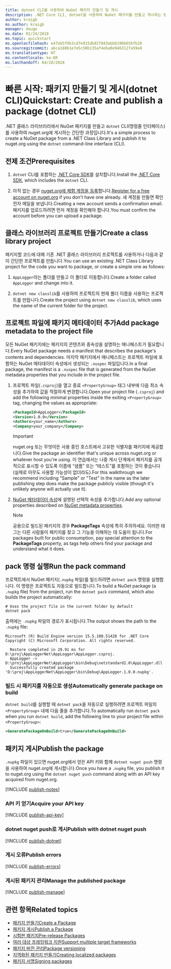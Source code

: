 ```yaml
---
title: dotnet CLI를 사용하여 NuGet 패키지 만들기 및 게시
description: .NET Core CLI, dotnet을 사용하여 NuGet 패키지를 만들고 게시하는 방법에 대한 연습 자습서입니다.
author: kraigb
ms.author: kraigb
manager: douge
ms.date: 01/24/2018
ms.topic: quickstart
ms.openlocfilehash: e47eb5f9b3cd7e915db82f043ebb6190b656fb28
ms.sourcegitcommit: a6ca160b1e7e5c58b135af4eba0e9463127a59e8
ms.translationtype: HT
ms.contentlocale: ko-KR
ms.lasthandoff: 04/28/2018
---
```

# <a name="quickstart-create-and-publish-a-package-dotnet-cli"></a><span data-ttu-id="57948-103">빠른 시작: 패키지 만들기 및 게시(dotnet CLI)</span><span class="sxs-lookup"><span data-stu-id="57948-103">Quickstart: Create and publish a package (dotnet CLI)</span></span>

<span data-ttu-id="57948-104">.NET 클래스 라이브러리에서 NuGet 패키지를 만들고 `dotnet` CLI(명령줄 인터페이스)를 사용하여 nuget.org에 게시하는 간단한 과정입니다.</span><span class="sxs-lookup"><span data-stu-id="57948-104">It's a simple process to create a NuGet package from a .NET Class Library and publish it to nuget.org using the `dotnet` command-line interface (CLI).</span></span>

## <a name="prerequisites"></a><span data-ttu-id="57948-105">전제 조건</span><span class="sxs-lookup"><span data-stu-id="57948-105">Prerequisites</span></span>

1. <span data-ttu-id="57948-106">`dotnet` CLI를 포함하는 [.NET Core SDK](https://www.microsoft.com/net/download/)를 설치합니다.</span><span class="sxs-lookup"><span data-stu-id="57948-106">Install the [.NET Core SDK](https://www.microsoft.com/net/download/), which includes the `dotnet` CLI.</span></span>

1. <span data-ttu-id="57948-107">아직 없는 경우 [nuget.org에 체험 계정을 등록](https://www.nuget.org/users/account/LogOn?returnUrl=%2F)합니다.</span><span class="sxs-lookup"><span data-stu-id="57948-107">[Register for a free account on nuget.org](https://www.nuget.org/users/account/LogOn?returnUrl=%2F) if you don't have one already.</span></span> <span data-ttu-id="57948-108">새 계정을 만들면 확인 전자 메일을 보냅니다.</span><span class="sxs-lookup"><span data-stu-id="57948-108">Creating a new account sends a confirmation email.</span></span> <span data-ttu-id="57948-109">패키지를 업로드하려면 먼저 계정을 확인해야 합니다.</span><span class="sxs-lookup"><span data-stu-id="57948-109">You must confirm the account before you can upload a package.</span></span>

## <a name="create-a-class-library-project"></a><span data-ttu-id="57948-110">클래스 라이브러리 프로젝트 만들기</span><span class="sxs-lookup"><span data-stu-id="57948-110">Create a class library project</span></span>

<span data-ttu-id="57948-111">패키지할 코드에 대해 기존 .NET 클래스 라이브러리 프로젝트를 사용하거나 다음과 같이 간단한 프로젝트를 만듭니다.</span><span class="sxs-lookup"><span data-stu-id="57948-111">You can use an existing .NET Class Library project for the code you want to package, or create a simple one as follows:</span></span>

1. <span data-ttu-id="57948-112">`AppLogger`라는 폴더를 만들고 이 폴더로 이동합니다.</span><span class="sxs-lookup"><span data-stu-id="57948-112">Create a folder called `AppLogger` and change into it.</span></span>

1. <span data-ttu-id="57948-113">`dotnet new classlib`를 사용하여 프로젝트의 현재 폴더 이름을 사용하는 프로젝트를 만듭니다.</span><span class="sxs-lookup"><span data-stu-id="57948-113">Create the project using `dotnet new classlib`, which uses the name of the current folder for the project.</span></span>

## <a name="add-package-metadata-to-the-project-file"></a><span data-ttu-id="57948-114">프로젝트 파일에 패키지 메타데이터 추가</span><span class="sxs-lookup"><span data-stu-id="57948-114">Add package metadata to the project file</span></span>

<span data-ttu-id="57948-115">모든 NuGet 패키지에는 패키지의 콘텐츠와 종속성을 설명하는 매니페스트가 필요합니다.</span><span class="sxs-lookup"><span data-stu-id="57948-115">Every NuGet package needs a manifest that describes the package's contents and dependencies.</span></span> <span data-ttu-id="57948-116">마지막 패키지에서 매니페스트는 프로젝트 파일에 포함하는 NuGet 메타데이터 속성에서 생성되는 `.nuspec` 파일입니다.</span><span class="sxs-lookup"><span data-stu-id="57948-116">In a final package, the manifest is a `.nuspec` file that is generated from the NuGet metadata properties that you include in the project file.</span></span>

1. <span data-ttu-id="57948-117">프로젝트 파일(`.csproj`)을 열고 종료 `<PropertyGroup>` 태그 내부에 다음 최소 속성을 추가하여 값을 적절하게 변경합니다.</span><span class="sxs-lookup"><span data-stu-id="57948-117">Open your project file (`.csproj`) and add the following minimal properties inside the exiting `<PropertyGroup>` tag, changing the values as appropriate:</span></span>

    ```xml
    <PackageId>AppLogger</PackageId>
    <Version>1.0.0</Version>
    <Authors>your_name</Authors>
    <Company>your_company</Company>
    ```

    > [!Important]
    > <span data-ttu-id="57948-118">nuget.org 또는 무엇이든 사용 중인 호스트에서 고유한 식별자를 패키지에 제공합니다.</span><span class="sxs-lookup"><span data-stu-id="57948-118">Give the package an identifier that's unique across nuget.org or whatever host you're using.</span></span> <span data-ttu-id="57948-119">이 연습에서는 나중 게시 단계에서 패키지를 공개적으로 표시할 수 있도록 이름에 “샘플” 또는 “테스트”를 포함하는 것이 좋습니다(실제로 아무도 사용할 가능성이 없더라도).</span><span class="sxs-lookup"><span data-stu-id="57948-119">For this walkthrough we recommend including "Sample" or "Test" in the name as the later publishing step does make the package publicly visible (though it's unlikely anyone will actually use it).</span></span>

1. <span data-ttu-id="57948-120">[NuGet 메타데이터 속성](/dotnet/core/tools/csproj#nuget-metadata-properties)에 설명된 선택적 속성을 추가합니다.</span><span class="sxs-lookup"><span data-stu-id="57948-120">Add any optional properties described on [NuGet metadata properties](/dotnet/core/tools/csproj#nuget-metadata-properties).</span></span>

    > [!Note]
    > <span data-ttu-id="57948-121">공용으로 빌드된 패키지의 경우 **PackageTags** 속성에 특히 주의하세요. 이러한 태그는 다른 사람들이 패키지를 찾고 그 기능을 이해하는 데 도움이 됩니다.</span><span class="sxs-lookup"><span data-stu-id="57948-121">For packages built for public consumption, pay special attention to the **PackageTags** property, as tags help others find your package and understand what it does.</span></span>

## <a name="run-the-pack-command"></a><span data-ttu-id="57948-122">pack 명령 실행</span><span class="sxs-lookup"><span data-stu-id="57948-122">Run the pack command</span></span>

<span data-ttu-id="57948-123">프로젝트에서 NuGet 패키지(`.nupkg` 파일)를 빌드하려면 `dotnet pack` 명령을 실행합니다. 이 명령은 프로젝트도 자동으로 빌드합니다.</span><span class="sxs-lookup"><span data-stu-id="57948-123">To build a NuGet package (a `.nupkg` file) from the project, run the `dotnet pack` command, which also builds the project automatically:</span></span>

```cli
# Uses the project file in the current folder by default
dotnet pack
```

<span data-ttu-id="57948-124">출력에는 `.nupkg` 파일의 경로가 표시됩니다.</span><span class="sxs-lookup"><span data-stu-id="57948-124">The output shows the path to the `.nupkg` file:</span></span>

```output
Microsoft (R) Build Engine version 15.5.180.51428 for .NET Core
Copyright (C) Microsoft Corporation. All rights reserved.

  Restore completed in 29.91 ms for D:\proj\AppLoggerNet\AppLogger\AppLogger.csproj.
  AppLogger -> D:\proj\AppLoggerNet\AppLogger\bin\Debug\netstandard2.0\AppLogger.dll
  Successfully created package 'D:\proj\AppLoggerNet\AppLogger\bin\Debug\AppLogger.1.0.0.nupkg'.
```

### <a name="automatically-generate-package-on-build"></a><span data-ttu-id="57948-125">빌드 시 패키지를 자동으로 생성</span><span class="sxs-lookup"><span data-stu-id="57948-125">Automatically generate package on build</span></span>

<span data-ttu-id="57948-126">`dotnet build`를 실행할 때 `dotnet pack`을 자동으로 실행하려면 프로젝트 파일의 `<PropertyGroup>` 내에 다음 줄을 추가합니다.</span><span class="sxs-lookup"><span data-stu-id="57948-126">To automatically run `dotnet pack` when you run `dotnet build`, add the following line to your project file within `<PropertyGroup>`:</span></span>

```xml
<GeneratePackageOnBuild>true</GeneratePackageOnBuild>
```

## <a name="publish-the-package"></a><span data-ttu-id="57948-127">패키지 게시</span><span class="sxs-lookup"><span data-stu-id="57948-127">Publish the package</span></span>

<span data-ttu-id="57948-128">`.nupkg` 파일이 있으면 nuget.org에서 얻은 API 키와 함께 `dotnet nuget push` 명령을 사용하여 nuget.org에 게시합니다.</span><span class="sxs-lookup"><span data-stu-id="57948-128">Once you have a `.nupkg` file, you publish it to nuget.org using the `dotnet nuget push` command along with an API key acquired from nuget.org.</span></span>

[!INCLUDE [publish-notes](includes/publish-notes.md)]

### <a name="acquire-your-api-key"></a><span data-ttu-id="57948-129">API 키 얻기</span><span class="sxs-lookup"><span data-stu-id="57948-129">Acquire your API key</span></span>

[!INCLUDE [publish-api-key](includes/publish-api-key.md)]

### <a name="publish-with-dotnet-nuget-push"></a><span data-ttu-id="57948-130">dotnet nuget push로 게시</span><span class="sxs-lookup"><span data-stu-id="57948-130">Publish with dotnet nuget push</span></span>

[!INCLUDE [publish-dotnet](includes/publish-dotnet.md)]

### <a name="publish-errors"></a><span data-ttu-id="57948-131">게시 오류</span><span class="sxs-lookup"><span data-stu-id="57948-131">Publish errors</span></span>

[!INCLUDE [publish-errors](includes/publish-errors.md)]

### <a name="manage-the-published-package"></a><span data-ttu-id="57948-132">게시된 패키지 관리</span><span class="sxs-lookup"><span data-stu-id="57948-132">Manage the published package</span></span>

[!INCLUDE [publish-manage](includes/publish-manage.md)]

## <a name="related-topics"></a><span data-ttu-id="57948-133">관련 항목</span><span class="sxs-lookup"><span data-stu-id="57948-133">Related topics</span></span>

- [<span data-ttu-id="57948-134">패키지 만들기</span><span class="sxs-lookup"><span data-stu-id="57948-134">Create a Package</span></span>](../create-packages/creating-a-package.md)
- [<span data-ttu-id="57948-135">패키지 게시</span><span class="sxs-lookup"><span data-stu-id="57948-135">Publish a Package</span></span>](../create-packages/publish-a-package.md)
- [<span data-ttu-id="57948-136">시험판 패키지</span><span class="sxs-lookup"><span data-stu-id="57948-136">Pre-release Packages</span></span>](../create-packages/Prerelease-Packages.md)
- [<span data-ttu-id="57948-137">여러 대상 프레임워크 지원</span><span class="sxs-lookup"><span data-stu-id="57948-137">Support multiple target frameworks</span></span>](../create-packages/supporting-multiple-target-frameworks.md)
- [<span data-ttu-id="57948-138">패키지 버전 관리</span><span class="sxs-lookup"><span data-stu-id="57948-138">Package versioning</span></span>](../reference/package-versioning.md)
- [<span data-ttu-id="57948-139">지역화된 패키지 만들기</span><span class="sxs-lookup"><span data-stu-id="57948-139">Creating localized packages</span></span>](../create-packages/creating-localized-packages.md)
- [<span data-ttu-id="57948-140">패키지 서명</span><span class="sxs-lookup"><span data-stu-id="57948-140">Signing packages</span></span>](../create-packages/Sign-a-package.md)

